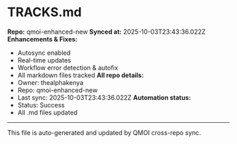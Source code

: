 # TRACKS.md

**Repo:** qmoi-enhanced-new
**Synced at:** 2025-10-03T23:43:36.022Z
**Enhancements & Fixes:**
- Autosync enabled
- Real-time updates
- Workflow error detection & autofix
- All markdown files tracked
**All repo details:**
- Owner: thealphakenya
- Repo: qmoi-enhanced-new
- Last sync: 2025-10-03T23:43:36.022Z
**Automation status:**
- Status: Success
- All .md files updated
---
This file is auto-generated and updated by QMOI cross-repo sync.
